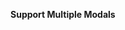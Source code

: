 **Support Multiple Modals**

<include src="requirements/createModal.md" />
<include src="requirements/createModal.md" />
